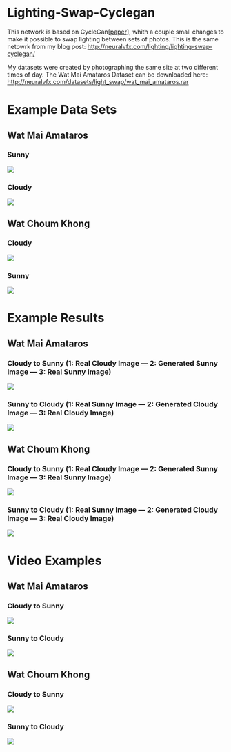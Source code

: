 # Lighting-Swap-Cyclegan
This network is based on CycleGan[[paper]](https://arxiv.org/pdf/1703.10593.pdf), whith a couple small changes to make it possible to swap lighting between sets of photos. This is the same netowrk from my blog post: http://neuralvfx.com/lighting/lighting-swap-cyclegan/

My datasets were created by photographing the same site at two different times of day. The Wat Mai Amataros Dataset can be downloaded here: http://neuralvfx.com/datasets/light_swap/wat_mai_amataros.rar

# Example Data Sets
## Wat Mai Amataros
### Sunny
![](examples/bk_setA.png)
### Cloudy
![](examples/bk_setB.png)
## Wat Choum Khong
### Cloudy
![](examples/set_A1.png)
### Sunny
![](examples/set_B1.png)

# Example Results
## Wat Mai Amataros
### Cloudy to Sunny (1: Real Cloudy Image — 2: Generated Sunny Image — 3: Real Sunny Image)
![](examples/bankok_pred_A5.png)
### Sunny to Cloudy (1: Real Sunny Image — 2: Generated Cloudy Image — 3: Real Cloudy Image)
![](examples/bankok_pred_B3.png)
## Wat Choum Khong
### Cloudy to Sunny (1: Real Cloudy Image — 2: Generated Sunny Image — 3: Real Sunny Image)
![](examples/luang_pred_A12.png)
### Sunny to Cloudy (1: Real Sunny Image — 2: Generated Cloudy Image — 3: Real Cloudy Image)
![](examples/luang_pred_B13.png)

# Video Examples
## Wat Mai Amataros
### Cloudy to Sunny
![](examples/bk_video_A2.gif)
### Sunny to Cloudy
![](examples/bk_video_B3.gif)
## Wat Choum Khong
### Cloudy to Sunny
![](examples/luang_video_C.gif)
### Sunny to Cloudy
![](examples/luang_video_A.gif)

